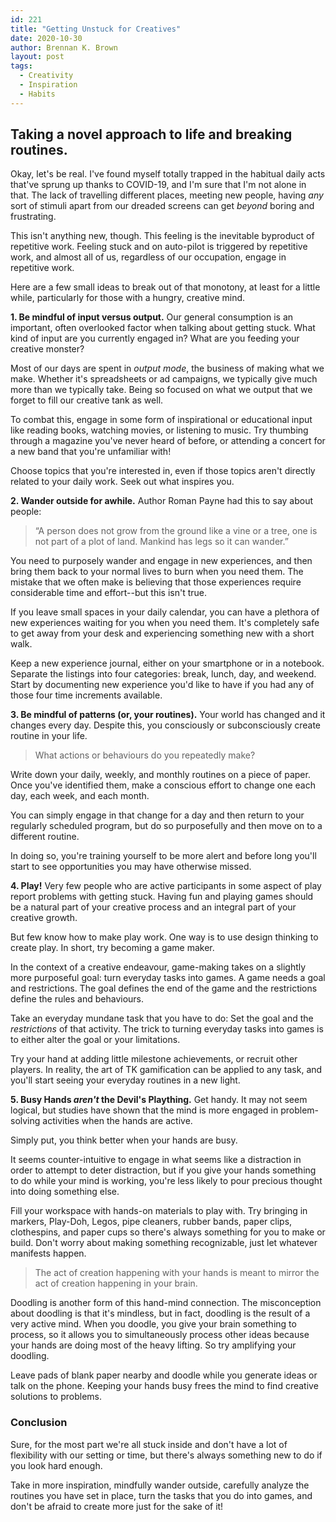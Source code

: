 ```yaml
---
id: 221
title: "Getting Unstuck for Creatives"
date: 2020-10-30
author: Brennan K. Brown
layout: post
tags:
  - Creativity
  - Inspiration
  - Habits
---
```


## Taking a novel approach to life and breaking routines.

Okay, let's be real. I've found myself totally trapped in the habitual daily acts that've sprung up thanks to COVID-19, and I'm sure that I'm not alone in that. The lack of travelling different places, meeting new people, having _any_ sort of stimuli apart from our dreaded screens can get _beyond_ boring and frustrating.

This isn't anything new, though. This feeling is the inevitable byproduct of repetitive work. Feeling stuck and on auto-pilot is triggered by repetitive work, and almost all of us, regardless of our occupation, engage in repetitive work.

Here are a few small ideas to break out of that monotony, at least for a little while, particularly for those with a hungry, creative mind.

<!--more-->

**1. Be mindful of input versus output.** Our general consumption is an important, often overlooked factor when talking about getting stuck. What kind of input are you currently engaged in? What are you feeding your creative monster?

Most of our days are spent in _output mode_, the business of making what we make. Whether it's spreadsheets or ad campaigns, we typically give much more than we typically take. Being so focused on what we output that we forget to fill our creative tank as well.

To combat this, engage in some form of inspirational or educational input like reading books, watching movies, or listening to music. Try thumbing through a magazine you've never heard of before, or attending a concert for a new band that you're unfamiliar with!

Choose topics that you're interested in, even if those topics aren't directly related to your daily work. Seek out what inspires you.

**2. Wander outside for awhile.** Author Roman Payne had this to say about people:

> “A person does not grow from the ground like a vine or a tree, one is not part of a plot of land. Mankind has legs so it can wander.”

You need to purposely wander and engage in new experiences, and then bring them back to your normal lives to burn when you need them. The mistake that we often make is believing that those experiences require considerable time and effort--but this isn't true.

If you leave small spaces in your daily calendar, you can have a plethora of new experiences waiting for you when you need them. It's completely safe to get away from your desk and experiencing something new with a short walk.

Keep a new experience journal, either on your smartphone or in a notebook. Separate the listings into four categories: break, lunch, day, and weekend. Start by documenting new experience you'd like to have if you had any of those four time increments available.

**3. Be mindful of patterns (or, your routines).** Your world has changed and it changes every day. Despite this, you consciously or subconsciously create routine in your life.

> What actions or behaviours do you repeatedly make?

Write down your daily, weekly, and monthly routines on a piece of paper. Once you've identified them, make a conscious effort to change one each day, each week, and each month.

You can simply engage in that change for a day and then return to your regularly scheduled program, but do so purposefully and then move on to a different routine.

In doing so, you're training yourself to be more alert and before long you'll start to see opportunities you may have otherwise missed.

**4. Play!** Very few people who are active participants in some aspect of play report problems with getting stuck. Having fun and playing games should be a natural part of your creative process and an integral part of your creative growth.

But few know how to make play work. One way is to use design thinking to create play. In short, try becoming a game maker.

In the context of a creative endeavour, game-making takes on a slightly more purposeful goal: turn everyday tasks into games. A game needs a goal and restrictions. The goal defines the end of the game and the restrictions define the rules and behaviours.

Take an everyday mundane task that you have to do: Set the goal and the _restrictions_ of that activity. The trick to turning everyday tasks into games is to either alter the goal or your limitations.

Try your hand at adding little milestone achievements, or recruit other players. In reality, the art of TK gamification can be applied to any task, and you'll start seeing your everyday routines in a new light.

**5. Busy Hands _aren't_ the Devil's Plaything.** Get handy. It may not seem logical, but studies have shown that the mind is more engaged in problem-solving activities when the hands are active.

Simply put, you think better when your hands are busy.

It seems counter-intuitive to engage in what seems like a distraction in order to attempt to deter distraction, but if you give your hands something to do while your mind is working, you're less likely to pour precious thought into doing something else.

Fill your workspace with hands-on materials to play with. Try bringing in markers, Play-Doh, Legos, pipe cleaners, rubber bands, paper clips, clothespins, and paper cups so there's always something for you to make or build. Don't worry about making something recognizable, just let whatever manifests happen.

> The act of creation happening with your hands is meant to mirror the act of creation happening in your brain.

Doodling is another form of this hand-mind connection. The misconception about doodling is that it's mindless, but in fact, doodling is the result of a very active mind. When you doodle, you give your brain something to process, so it allows you to simultaneously process other ideas because your hands are doing most of the heavy lifting. So try amplifying your doodling.

Leave pads of blank paper nearby and doodle while you generate ideas or talk on the phone. Keeping your hands busy frees the mind to find creative solutions to problems.

### Conclusion

Sure, for the most part we're all stuck inside and don't have a lot of flexibility with our setting or time, but there's always something new to do if you look hard enough.

Take in more inspiration, mindfully wander outside, carefully analyze the routines you have set in place, turn the tasks that you do into games, and don't be afraid to create more just for the sake of it!

